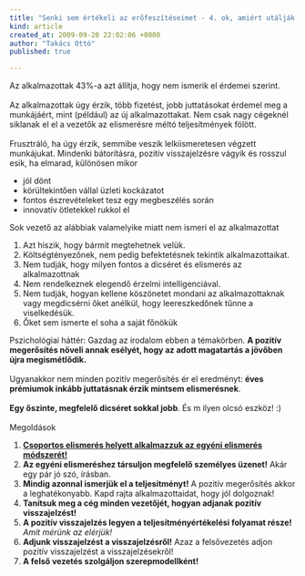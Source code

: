 ```yaml
---
title: "Senki sem értékeli az erőfeszítéseimet - 4. ok, amiért utálják a főnököt"
kind: article
created_at: 2009-09-20 22:02:06 +0000
author: "Takács Ottó"
published: true

---
```

<p>Az alkalmazottak 43%-a azt állítja, hogy nem ismerik el érdemei szerint.<br><br>Az alkalmazottak úgy érzik, több fizetést, jobb juttatásokat érdemel meg a munkájáért, mint (például) az új alkalmazottakat. Nem csak nagy cégeknél siklanak el el a vezetők az elismerésre méltó teljesítmények fölött.<br><br>Frusztráló, ha úgy érzik, semmibe veszik lelkiismeretesen végzett munkájukat. Mindenki bátorításra, pozitív visszajelzésre vágyik és rosszul esik, ha elmarad, különösen mikor</p><ul><li>jól dönt</li><li>körültekintően vállal üzleti kockázatot</li><li>fontos észrevételeket tesz egy megbeszélés során</li><li>innovatív ötletekkel rukkol el</li></ul><p>Sok vezető az alábbiak valamelyike miatt nem ismeri el az alkalmazottat</p><ol><li>Azt hiszik, hogy bármit megtehetnek velük.</li><li>Költségtényezőnek, nem pedig befektetésnek tekintik alkalmazottaikat.</li><li>Nem tudják, hogy milyen fontos a dicséret és elismerés az alkalmazottnak</li><li>Nem rendelkeznek elegendő érzelmi intelligenciával.</li><li>Nem tudják, hogyan kellene köszönetet mondani az alkalmazottaknak vagy megdicsérni őket anélkül, hogy leereszkedőnek tűnne a viselkedésük.</li><li>Őket sem ismerte el soha a saját főnökük</li></ol><p>Pszichológiai háttér: Gazdag az irodalom ebben a témakörben. <strong>A pozitív megerősítés növeli annak esélyét, hogy az adott magatartás a jövőben újra megismétlődik.</strong><br><br>Ugyanakkor nem minden pozitív megerősítés ér el eredményt: <strong>éves prémiumok inkább juttatásnak érzik mintsem elismerésnek</strong>.<br><br><strong>Egy őszinte, megfelelő dicséret sokkal jobb</strong>. És m ilyen olcsó eszköz! :)<br><br>Megoldások</p><ol><li><strong><a href="/review/helyzetfuggo-vezetes-kenneth-blanchard">Csoportos elismerés helyett alkalmazzuk az egyéni elismerés módszerét!</a></strong>&nbsp;</li><li><strong>Az egyéni elismeréshez társuljon megfelelő személyes üzenet!</strong> Akár egy pár jó szó, írásban.</li><li><strong>Mindig azonnal ismerjük el a teljesítményt!</strong> A pozitív megerősítés akkor a leghatékonyabb. Kapd rajta alkalmazottaidat, hogy jól dolgoznak!</li><li><strong>Tanítsuk meg a cég minden vezetőjét, hogyan adjanak pozitív visszajelzést!</strong></li><li><strong>A pozitív visszajelzés legyen a teljesítményértékelési folyamat része!</strong> <em>Amit mérünk az elérjük!</em></li><li><strong>Adjunk visszajelzést a visszajelzésről!</strong> Azaz a felsővezetés adjon pozitív visszajelzést a visszajelzésekről!</li><li><strong>A felső vezetés szolgáljon szerepmodellként!</strong>&nbsp;</li></ol>

<div class='old-comments'></div>